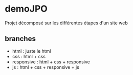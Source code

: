 # demoJPO

Projet décomposé sur les différentes étapes d'un site web

## branches
- html : juste le html
- css : html + css
- responsive : html + css + responsive
- js : html + css + responsive + js